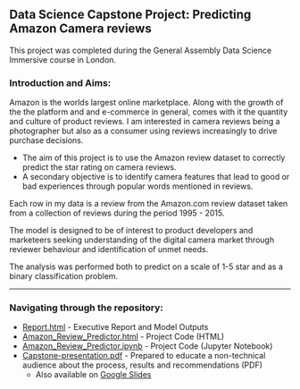 ## Data Science Capstone Project: Predicting Amazon Camera reviews

This project was completed during the General Assembly Data Science Immersive course in London.

### Introduction and Aims:
Amazon is the worlds largest online marketplace. Along with the growth of the  the platform and and e-commerce in general, comes with it the quantity and culture of product reviews. I am interested in camera reviews being a photographer but also as a consumer using reviews increasingly to drive purchase decisions.  

- The aim of this project is to use the Amazon review dataset to correctly predict the star rating on camera reviews.
- A secondary objective is to identify camera features that lead to good or bad experiences through popular words mentioned in reviews.

Each row in my data is a review from the Amazon.com review dataset taken from a collection of reviews during the period 1995 - 2015.

The model is designed to be of interest to product developers and marketeers seeking understanding of the digital camera market through reviewer behaviour and identification of unmet needs.

The analysis was performed both to predict on a scale of 1-5 star and as a binary classification problem.


- - - -

### Navigating through the repository:

* [Report.html](https://mayanpatel.github.io/Predicting-Camera-Reviews-Amazon/Report.html) - Executive Report and Model Outputs
* [Amazon_Review_Predictor.html](https://mayanpatel.github.io/Predicting-Camera-Reviews-Amazon/Amazon_Review_Predictor.html) - Project Code (HTML)
* [Amazon_Review_Predictor.ipynb](Amazon_Review_Predictor.ipynb) - Project Code (Jupyter Notebook)
* [Capstone-presentation.pdf](https://mayanpatel.github.io/Predicting-Camera-Reviews-Amazon/docs/Capstone_presentation.pdf) - Prepared to educate a non-technical audience about the process, results and recommendations (PDF)
  * Also available on [Google Slides](https://docs.google.com/presentation/d/1jSvuJIOygUnBvwMuyd8K1Vl6xem3-ovsxTSAdKHot4s/edit?usp=sharing)
